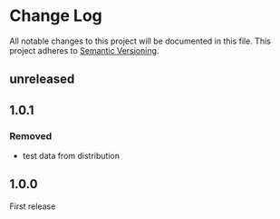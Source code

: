 # Change Log
All notable changes to this project will be documented in this file.
This project adheres to [Semantic Versioning](http://semver.org/). 

## unreleased

## 1.0.1

### Removed
- test data from distribution

## 1.0.0

First release

